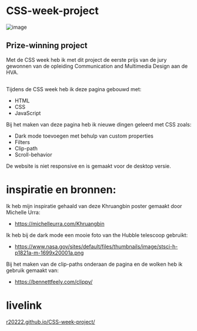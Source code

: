 # CSS-week-project

![image](https://user-images.githubusercontent.com/101579892/222898415-8dbee165-feab-4401-9185-4fdbc21baa34.png)

## Prize-winning project
Met de CSS week heb ik met dit project de eerste prijs van de jury gewonnen van de opleiding Communication and Multimedia Design aan de HVA.


## 
Tijdens de CSS week heb ik deze pagina gebouwd met:

* HTML
* CSS
* JavaScript

Bij het maken van deze pagina heb ik nieuwe dingen geleerd met CSS zoals:
* Dark mode toevoegen met behulp van custom properties
* Filters
* Clip-path
* Scroll-behavior

De website is niet responsive en is gemaakt voor de desktop versie.

# inspiratie en bronnen:

Ik heb mijn inspiratie gehaald van deze Khruangbin poster gemaakt door Michelle Urra:
* https://michelleurra.com/Khruangbin

Ik heb bij de dark mode een mooie foto van the Hubble telescoop gebruikt:
* https://www.nasa.gov/sites/default/files/thumbnails/image/stsci-h-p1821a-m-1699x20001a.png

Bij het maken van de clip-paths onderaan de pagina en de wolken heb ik gebruik gemaakt van:
* https://bennettfeely.com/clippy/

# livelink

[r20222.github.io/CSS-week-project/](https://r20222.github.io/CSS-week-project/)
